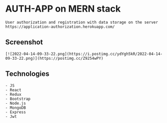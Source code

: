 # AUTH-APP on MERN stack
    User authorization and registration with data storage on the server
    https://application-authorization.herokuapp.com/

## Screenshot

    [![2022-04-14-09-33-22.png](https://i.postimg.cc/ydYgh5kR/2022-04-14-09-33-22.png)](https://postimg.cc/Z9254wPY)

## Technologies

    - JS
    - React
    - Redux
    - Bootstrap
    - Node.js
    - MongoDB
    - Express
    - Jwt

